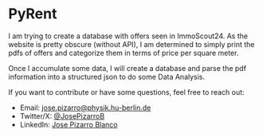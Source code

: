 # PyRent

I am trying to create a database with offers seen in ImmoScout24. As the website is pretty obscure (without API), I am determined to simply print the pdfs of offers and categorize them in terms of price per square meter.

Once I accumulate some data, I will create a database and parse the pdf information into a structured json to do some Data Analysis.

If you want to contribute or have some questions, feel free to reach out:
- Email: [jose.pizarro@physik.hu-berlin.de](mailto:jose.pizarro@physik.hu-berlin.de)
- Twitter/X: [@JosePizarroB](https://x.com/JosePizarroB)
- LinkedIn: [Jose Pizarro Blanco](https://www.linkedin.com/in/jose-pizarro-blanco-68931ab3/)
